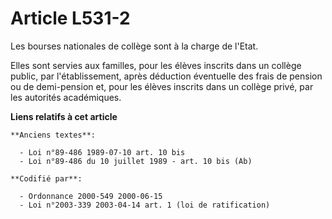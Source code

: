 # Article L531-2

Les bourses nationales de collège sont à la charge de l'Etat.

Elles sont servies aux familles, pour les élèves inscrits dans un collège public, par l'établissement, après déduction
éventuelle des frais de pension ou de demi-pension et, pour les élèves inscrits dans un collège privé, par les autorités
académiques.

**Liens relatifs à cet article**

	**Anciens textes**:

	  - Loi n°89-486 1989-07-10 art. 10 bis
	  - Loi n°89-486 du 10 juillet 1989 - art. 10 bis (Ab)

	**Codifié par**:

	  - Ordonnance 2000-549 2000-06-15
	  - Loi n°2003-339 2003-04-14 art. 1 (loi de ratification)
